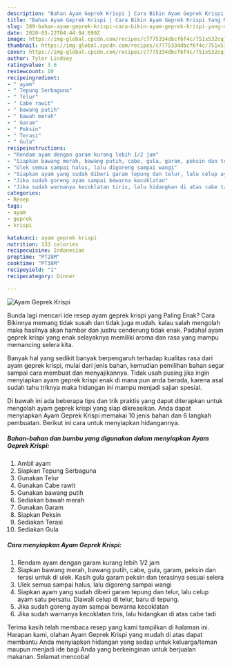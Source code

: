 ```yaml
---
description: "Bahan Ayam Geprek Krispi | Cara Bikin Ayam Geprek Krispi Yang Menggugah Selera"
title: "Bahan Ayam Geprek Krispi | Cara Bikin Ayam Geprek Krispi Yang Menggugah Selera"
slug: 309-bahan-ayam-geprek-krispi-cara-bikin-ayam-geprek-krispi-yang-menggugah-selera
date: 2020-05-22T04:44:04.699Z
image: https://img-global.cpcdn.com/recipes/c7775334dbcf6f4c/751x532cq70/ayam-geprek-krispi-foto-resep-utama.jpg
thumbnail: https://img-global.cpcdn.com/recipes/c7775334dbcf6f4c/751x532cq70/ayam-geprek-krispi-foto-resep-utama.jpg
cover: https://img-global.cpcdn.com/recipes/c7775334dbcf6f4c/751x532cq70/ayam-geprek-krispi-foto-resep-utama.jpg
author: Tyler Lindsey
ratingvalue: 3.6
reviewcount: 10
recipeingredient:
- " ayam"
- " Tepung Serbaguna"
- " Telur"
- " Cabe rawit"
- " bawang putih"
- " bawah merah"
- " Garam"
- " Peksin"
- " Terasi"
- " Gula"
recipeinstructions:
- "Rendam ayam dengan garam kurang lebih 1/2 jam"
- "Siapkan bawang merah, bawang putih, cabe, gula, garam, peksin dan terasi untuk di ulek. Kasih gula garam peksin dan terasinya sesuai selera"
- "Ulek semua sampai halus, lalu digoreng sampai wangi"
- "Siapkan ayam yang sudah diberi garam tepung dan telur, lalu celup ayam satu persatu. Diawali celup di telur, baru di tepung."
- "Jika sudah goreng ayam sampai bewarna kecoklatan"
- "Jika sudah warnanya kecoklatan tiris, lalu hidangkan di atas cabe tadi"
categories:
- Resep
tags:
- ayam
- geprek
- krispi

katakunci: ayam geprek krispi 
nutrition: 133 calories
recipecuisine: Indonesian
preptime: "PT28M"
cooktime: "PT38M"
recipeyield: "1"
recipecategory: Dinner

---
```



![Ayam Geprek Krispi](https://img-global.cpcdn.com/recipes/c7775334dbcf6f4c/751x532cq70/ayam-geprek-krispi-foto-resep-utama.jpg)

Bunda lagi mencari ide resep ayam geprek krispi yang Paling Enak? Cara Bikinnya memang tidak susah dan tidak juga mudah. kalau salah mengolah maka hasilnya akan hambar dan justru cenderung tidak enak. Padahal ayam geprek krispi yang enak selayaknya memiliki aroma dan rasa yang mampu memancing selera kita.



Banyak hal yang sedikit banyak berpengaruh terhadap kualitas rasa dari ayam geprek krispi, mulai dari jenis bahan, kemudian pemilihan bahan segar sampai cara membuat dan menyajikannya. Tidak usah pusing jika ingin menyiapkan ayam geprek krispi enak di mana pun anda berada, karena asal sudah tahu triknya maka hidangan ini mampu menjadi sajian spesial.


Di bawah ini ada beberapa tips dan trik praktis yang dapat diterapkan untuk mengolah ayam geprek krispi yang siap dikreasikan. Anda dapat menyiapkan Ayam Geprek Krispi memakai 10 jenis bahan dan 6 langkah pembuatan. Berikut ini cara untuk menyiapkan hidangannya.

<!--inarticleads1-->

##### Bahan-bahan dan bumbu yang digunakan dalam menyiapkan Ayam Geprek Krispi:

1. Ambil  ayam
1. Siapkan  Tepung Serbaguna
1. Gunakan  Telur
1. Gunakan  Cabe rawit
1. Gunakan  bawang putih
1. Sediakan  bawah merah
1. Gunakan  Garam
1. Siapkan  Peksin
1. Sediakan  Terasi
1. Sediakan  Gula




<!--inarticleads2-->

##### Cara menyiapkan Ayam Geprek Krispi:

1. Rendam ayam dengan garam kurang lebih 1/2 jam
1. Siapkan bawang merah, bawang putih, cabe, gula, garam, peksin dan terasi untuk di ulek. Kasih gula garam peksin dan terasinya sesuai selera
1. Ulek semua sampai halus, lalu digoreng sampai wangi
1. Siapkan ayam yang sudah diberi garam tepung dan telur, lalu celup ayam satu persatu. Diawali celup di telur, baru di tepung.
1. Jika sudah goreng ayam sampai bewarna kecoklatan
1. Jika sudah warnanya kecoklatan tiris, lalu hidangkan di atas cabe tadi




Terima kasih telah membaca resep yang kami tampilkan di halaman ini. Harapan kami, olahan Ayam Geprek Krispi yang mudah di atas dapat membantu Anda menyiapkan hidangan yang sedap untuk keluarga/teman maupun menjadi ide bagi Anda yang berkeinginan untuk berjualan makanan. Selamat mencoba!

